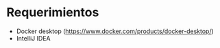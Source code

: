 # Requerimientos

- Docker desktop (https://www.docker.com/products/docker-desktop/)
- IntelliJ IDEA
